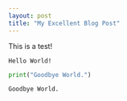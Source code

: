 ```yaml
---
layout: post
title: "My Excellent Blog Post"
---
```



This is a test!



    Hello World!



```python
print("Goodbye World.")
```

    Goodbye World.

